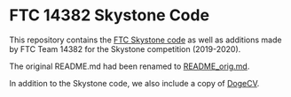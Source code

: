 # FTC 14382 Skystone Code

This repository contains the [FTC Skystone code](https://github.com/FIRST-Tech-Challenge/SkyStone) as well as additions made by FTC Team 14382
for the Skystone competition (2019-2020).

The original README.md had been renamed to [README_orig.md](README_orig.md).

In addition to the Skystone code, we also include a copy of [DogeCV](https://github.com/dogecv/DogeCV).

